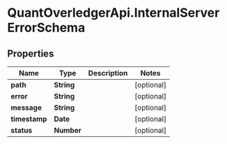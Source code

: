 # QuantOverledgerApi.InternalServerErrorSchema

## Properties

Name | Type | Description | Notes
------------ | ------------- | ------------- | -------------
**path** | **String** |  | [optional] 
**error** | **String** |  | [optional] 
**message** | **String** |  | [optional] 
**timestamp** | **Date** |  | [optional] 
**status** | **Number** |  | [optional] 


